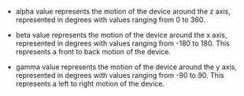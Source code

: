 - alpha value represents the motion of the device around the z axis, represented in degrees with values ranging from 0 to 360.

- beta value represents the motion of the device around the x axis, represented in degrees with values ranging from -180 to 180. 
This represents a front to back motion of the device.

- gamma value represents the motion of the device around the y axis, represented in degrees with values ranging from -90 to 90. 
This represents a left to right motion of the device.
